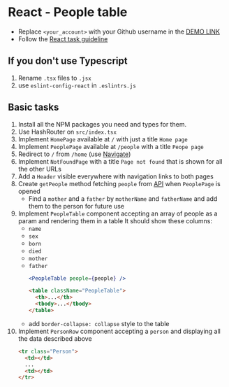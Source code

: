# React - People table
- Replace `<your_account>` with your Github username in the
  [DEMO LINK](https://anastasiiaafanasieva.github.io/react_people-table-basics/)
- Follow the [React task guideline](https://github.com/mate-academy/react_task-guideline#react-tasks-guideline)

## If you don't use **Typescript**
1. Rename `.tsx` files to `.jsx`
1. use `eslint-config-react` in `.eslintrs.js` 

## Basic tasks
1. Install all the NPM packages you need and types for them.
2. Use HashRouter on `src/index.tsx`
3. Implement `HomePage` available at `/` with just a title `Home page`
4. Implement `PeoplePage` available at `/people` with a title `Peope page`
5. Redirect to `/` from `/home` (use [Navigate](https://reactrouter.com/docs/en/v6/components/navigate))
6. Implement `NotFoundPage` with a title `Page not found` that is shown for all the other URLs
7. Add a `Header` visible everywhere with navigation links to both pages
8. Create `getPeople` method fetching `people` from [API](https://mate-academy.github.io/react_people-table/api/people.json)
  when `PeoplePage` is opened
    - Find a `mother` and a `father` by `motherName` and `fatherName` and add them to the person for future use
8. Implement `PeopleTable` component accepting an array of people as a param and rendering them in a table
  It should show these columns:
    - `name`
    - `sex`
    - `born`
    - `died`
    - `mother`
    - `father`
      ```jsx harmony
      <PeopleTable people={people} />
      ```
      ```html
      <table className="PeopleTable">
        <th>...</th>
        <tbody>...</tbody>
      </table>
      ```
    - add `border-collapse: collapse` style to the table
9. Implement `PersonRow` component accepting a `person` and displaying all the data described above
    ```html
    <tr class="Person">
      <td></td>
      ...
      <td></td>
    </tr>
    ```
